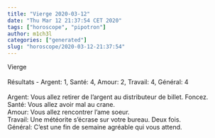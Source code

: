 ```yaml
---
title: "Vierge 2020-03-12"
date: "Thu Mar 12 21:37:54 CET 2020"
tags: ["horoscope", "pipotron"]
author: m1ch3l
categories: ["generated"]
slug: "horoscope/2020-03-12-21:37:54"
---
```


Vierge<br>
<br>
Résultats - Argent: 1, Santé: 4, Amour: 2, Travail: 4, Général: 4<br>
<br>
Argent:  Vous allez retirer de l’argent au distributeur de billet. Foncez.<br>
Santé:   Vous allez avoir mal au crane. <br>
Amour:   Vous allez rencontrer l’ame soeur. <br>
Travail: Une météorite s’écrase sur votre bureau. Deux fois.<br>
Général: C’est une fin de semaine agréable qui vous attend.<br>
